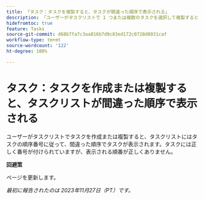 ```yaml
---
title: 「タスク：タスクを複製すると、タスクが間違った順序で表示される」
description: 「ユーザーがタスクリストで 1 つまたは複数のタスクを選択して複製すると、タスクリストにはタスクの順序番号に従って、間違った順序でタスクが表示されます。タスクには正しく番号が付けられていますが、表示される順番が正しくありません。回避策はあります。」
hidefromtoc: true
feature: Tasks
source-git-commit: d68b7fa7c3aa816b7d0c83ed172c0728d8031caf
workflow-type: tm+mt
source-wordcount: '122'
ht-degree: 100%

---
```



# タスク：タスクを作成または複製すると、タスクリストが間違った順序で表示される

ユーザーがタスクリストでタスクを作成または複製すると、タスクリストにはタスクの順序番号に従って、間違った順序でタスクが表示されます。タスクには正しく番号が付けられていますが、表示される順番が正しくありません。

**回避策**

ページを更新します。

_最初に報告されたのは 2023年11月27日（PT）です。_

